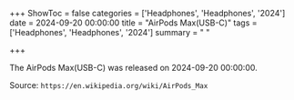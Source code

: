 +++
ShowToc = false
categories = ['Headphones', 'Headphones', '2024']
date = 2024-09-20 00:00:00
title = "AirPods Max(USB-C)"
tags = ['Headphones', 'Headphones', '2024']
summary = " "

+++

The AirPods Max(USB-C) was released on 2024-09-20 00:00:00.

Source: `https://en.wikipedia.org/wiki/AirPods_Max`


